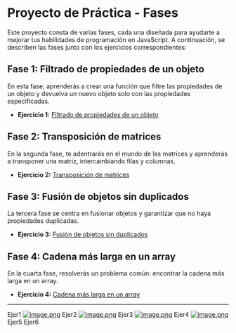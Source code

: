 # Proyecto de Práctica - Fases

Este proyecto consta de varias fases, cada una diseñada para ayudarte a mejorar tus habilidades de programación en JavaScript. A continuación, se describen las fases junto con los ejercicios correspondientes:

## Fase 1: Filtrado de propiedades de un objeto

En esta fase, aprenderás a crear una función que filtre las propiedades de un objeto y devuelva un nuevo objeto solo con las propiedades especificadas.

- **Ejercicio 1:** [Filtrado de propiedades de un objeto](/src/ejer1/)

## Fase 2: Transposición de matrices

En la segunda fase, te adentrarás en el mundo de las matrices y aprenderás a transponer una matriz, intercambiando filas y columnas.

- **Ejercicio 2:** [Transposición de matrices](/src/ejer2)

## Fase 3: Fusión de objetos sin duplicados

La tercera fase se centra en fusionar objetos y garantizar que no haya propiedades duplicadas.

- **Ejercicio 3:** [Fusión de objetos sin duplicados](/src/ejer3)

## Fase 4: Cadena más larga en un array

En la cuarta fase, resolverás un problema común: encontrar la cadena más larga en un array.

- **Ejercicio 4:** [Cadena más larga en un array](/src/ejer4)
---
Ejer1
[![image.png](https://i.postimg.cc/wjn7y0Zh/image.png)](https://postimg.cc/zySJ4SJB)
Ejer2
[![image.png](https://i.postimg.cc/ZnzQWtF1/image.png)](https://postimg.cc/DJ56NNNg)
Ejer3
[![image.png](https://i.postimg.cc/G2fyKdS5/image.png)](https://postimg.cc/wyhMT8zX)
Ejer4
[![image.png](https://i.postimg.cc/05ptQ4Mq/image.png)](https://postimg.cc/SjxL1DfZ)
Ejer5
Ejer6